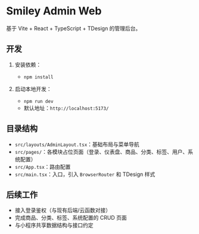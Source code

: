 # Smiley Admin Web

基于 Vite + React + TypeScript + TDesign 的管理后台。

## 开发

1. 安装依赖：
   - `npm install`

2. 启动本地开发：
   - `npm run dev`
   - 默认地址：`http://localhost:5173/`

## 目录结构

- `src/layouts/AdminLayout.tsx`：基础布局与菜单导航
- `src/pages/`：各模块占位页面（登录、仪表盘、商品、分类、标签、用户、系统配置）
- `src/App.tsx`：路由配置
- `src/main.tsx`：入口，引入 `BrowserRouter` 和 TDesign 样式

## 后续工作

- 接入登录鉴权（与现有后端/云函数对接）
- 完成商品、分类、标签、系统配置的 CRUD 页面
- 与小程序共享数据结构与接口约定
